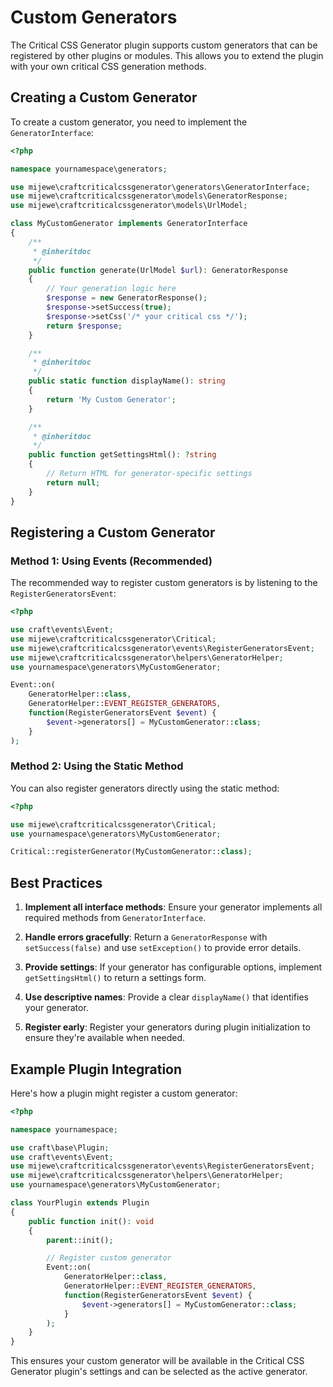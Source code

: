 # Custom Generators

The Critical CSS Generator plugin supports custom generators that can be registered by other plugins or modules. This allows you to extend the plugin with your own critical CSS generation methods.

## Creating a Custom Generator

To create a custom generator, you need to implement the `GeneratorInterface`:

```php
<?php

namespace yournamespace\generators;

use mijewe\craftcriticalcssgenerator\generators\GeneratorInterface;
use mijewe\craftcriticalcssgenerator\models\GeneratorResponse;
use mijewe\craftcriticalcssgenerator\models\UrlModel;

class MyCustomGenerator implements GeneratorInterface
{
    /**
     * @inheritdoc
     */
    public function generate(UrlModel $url): GeneratorResponse
    {
        // Your generation logic here
        $response = new GeneratorResponse();
        $response->setSuccess(true);
        $response->setCss('/* your critical css */');
        return $response;
    }

    /**
     * @inheritdoc
     */
    public static function displayName(): string
    {
        return 'My Custom Generator';
    }

    /**
     * @inheritdoc
     */
    public function getSettingsHtml(): ?string
    {
        // Return HTML for generator-specific settings
        return null;
    }
}
```

## Registering a Custom Generator

### Method 1: Using Events (Recommended)

The recommended way to register custom generators is by listening to the `RegisterGeneratorsEvent`:

```php
<?php

use craft\events\Event;
use mijewe\craftcriticalcssgenerator\Critical;
use mijewe\craftcriticalcssgenerator\events\RegisterGeneratorsEvent;
use mijewe\craftcriticalcssgenerator\helpers\GeneratorHelper;
use yournamespace\generators\MyCustomGenerator;

Event::on(
    GeneratorHelper::class,
    GeneratorHelper::EVENT_REGISTER_GENERATORS,
    function(RegisterGeneratorsEvent $event) {
        $event->generators[] = MyCustomGenerator::class;
    }
);
```

### Method 2: Using the Static Method

You can also register generators directly using the static method:

```php
<?php

use mijewe\craftcriticalcssgenerator\Critical;
use yournamespace\generators\MyCustomGenerator;

Critical::registerGenerator(MyCustomGenerator::class);
```

## Best Practices

1. **Implement all interface methods**: Ensure your generator implements all required methods from `GeneratorInterface`.

2. **Handle errors gracefully**: Return a `GeneratorResponse` with `setSuccess(false)` and use `setException()` to provide error details.

3. **Provide settings**: If your generator has configurable options, implement `getSettingsHtml()` to return a settings form.

4. **Use descriptive names**: Provide a clear `displayName()` that identifies your generator.

5. **Register early**: Register your generators during plugin initialization to ensure they're available when needed.

## Example Plugin Integration

Here's how a plugin might register a custom generator:

```php
<?php

namespace yournamespace;

use craft\base\Plugin;
use craft\events\Event;
use mijewe\craftcriticalcssgenerator\events\RegisterGeneratorsEvent;
use mijewe\craftcriticalcssgenerator\helpers\GeneratorHelper;
use yournamespace\generators\MyCustomGenerator;

class YourPlugin extends Plugin
{
    public function init(): void
    {
        parent::init();

        // Register custom generator
        Event::on(
            GeneratorHelper::class,
            GeneratorHelper::EVENT_REGISTER_GENERATORS,
            function(RegisterGeneratorsEvent $event) {
                $event->generators[] = MyCustomGenerator::class;
            }
        );
    }
}
```

This ensures your custom generator will be available in the Critical CSS Generator plugin's settings and can be selected as the active generator.
